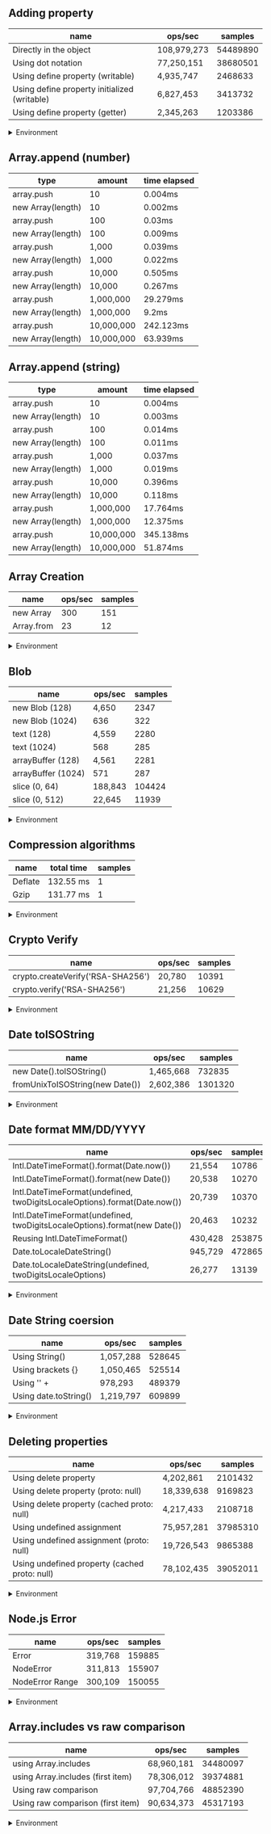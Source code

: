 ## Adding property

|name|ops/sec|samples|
|-|-|-|
|Directly in the object|108,979,273|54489890|
|Using dot notation|77,250,151|38680501|
|Using define property (writable)|4,935,747|2468633|
|Using define property initialized (writable)|6,827,453|3413732|
|Using define property (getter)|2,345,263|1203386|


<details>
<summary>Environment</summary>

* __Machine:__ linux x64 | 4 vCPUs | 7.6GB Mem
* __Run:__ Wed Oct 15 2025 20:51:14 GMT+0000 (Coordinated Universal Time)
* __Node:__ `v25.0.0`
</details>

<!--
{"environment":{"platform":"linux","arch":"x64","cpus":4,"totalMemory":7.597843170166016},"benchmarks":[{"name":"Directly in the object","samples":54489890,"opsSec":108979273.900252},{"name":"Using dot notation","samples":38680501,"opsSec":77250151.58598109},{"name":"Using define property (writable)","samples":2468633,"opsSec":4935747.576487064},{"name":"Using define property initialized (writable)","samples":3413732,"opsSec":6827453.704199814},{"name":"Using define property (getter)","samples":1203386,"opsSec":2345263.002984911}]}-->

## Array.append (number)

|type|amount|time elapsed|
|-|-|-|
array.push|10|0.004ms
new Array(length)|10|0.002ms
array.push|100|0.03ms
new Array(length)|100|0.009ms
array.push|1,000|0.039ms
new Array(length)|1,000|0.022ms
array.push|10,000|0.505ms
new Array(length)|10,000|0.267ms
array.push|1,000,000|29.279ms
new Array(length)|1,000,000|9.2ms
array.push|10,000,000|242.123ms
new Array(length)|10,000,000|63.939ms
## Array.append (string)

|type|amount|time elapsed|
|-|-|-|
array.push|10|0.004ms
new Array(length)|10|0.003ms
array.push|100|0.014ms
new Array(length)|100|0.011ms
array.push|1,000|0.037ms
new Array(length)|1,000|0.019ms
array.push|10,000|0.396ms
new Array(length)|10,000|0.118ms
array.push|1,000,000|17.764ms
new Array(length)|1,000,000|12.375ms
array.push|10,000,000|345.138ms
new Array(length)|10,000,000|51.874ms

## Array Creation

|name|ops/sec|samples|
|-|-|-|
|new Array|300|151|
|Array.from|23|12|


<details>
<summary>Environment</summary>

* __Machine:__ linux x64 | 4 vCPUs | 7.6GB Mem
* __Run:__ Wed Oct 15 2025 20:58:13 GMT+0000 (Coordinated Universal Time)
* __Node:__ `v25.0.0`
</details>

<!--
{"environment":{"platform":"linux","arch":"x64","cpus":4,"totalMemory":7.597843170166016},"benchmarks":[{"name":"new Array","samples":151,"opsSec":300.82931609815904},{"name":"Array.from","samples":12,"opsSec":23.09203023836702}]}-->

## Blob

|name|ops/sec|samples|
|-|-|-|
|new Blob (128)|4,650|2347|
|new Blob (1024)|636|322|
|text (128)|4,559|2280|
|text (1024)|568|285|
|arrayBuffer (128)|4,561|2281|
|arrayBuffer (1024)|571|287|
|slice (0, 64)|188,843|104424|
|slice (0, 512)|22,645|11939|


<details>
<summary>Environment</summary>

* __Machine:__ linux x64 | 4 vCPUs | 7.6GB Mem
* __Run:__ Wed Oct 15 2025 21:03:11 GMT+0000 (Coordinated Universal Time)
* __Node:__ `v25.0.0`
</details>

<!--
{"environment":{"platform":"linux","arch":"x64","cpus":4,"totalMemory":7.597843170166016},"benchmarks":[{"name":"new Blob (128)","samples":2347,"opsSec":4650.3571791338345},{"name":"new Blob (1024)","samples":322,"opsSec":636.3515255628633},{"name":"text (128)","samples":2280,"opsSec":4559.063030484101},{"name":"text (1024)","samples":285,"opsSec":568.3826501176108},{"name":"arrayBuffer (128)","samples":2281,"opsSec":4561.765625605688},{"name":"arrayBuffer (1024)","samples":287,"opsSec":571.0947223596543},{"name":"slice (0, 64)","samples":104424,"opsSec":188843.6200782333},{"name":"slice (0, 512)","samples":11939,"opsSec":22645.417747327505}]}-->

## Compression algorithms

|name|total time|samples|
|-|-|-|
|Deflate|132.55 ms|1|
|Gzip|131.77 ms|1|


<details>
<summary>Environment</summary>

* __Machine:__ linux x64 | 4 vCPUs | 7.6GB Mem
* __Run:__ Wed Oct 15 2025 21:10:41 GMT+0000 (Coordinated Universal Time)
* __Node:__ `v25.0.0`
</details>

<!--
{"environment":{"platform":"linux","arch":"x64","cpus":4,"totalMemory":7.597843170166016},"benchmarks":[{"name":"Deflate","samples":1,"totalTime":0.132553987},{"name":"Gzip","samples":1,"totalTime":0.131768475}]}-->

## Crypto Verify

|name|ops/sec|samples|
|-|-|-|
|crypto.createVerify('RSA-SHA256')|20,780|10391|
|crypto.verify('RSA-SHA256')|21,256|10629|


<details>
<summary>Environment</summary>

* __Machine:__ linux x64 | 4 vCPUs | 7.6GB Mem
* __Run:__ Wed Oct 15 2025 21:15:46 GMT+0000 (Coordinated Universal Time)
* __Node:__ `v25.0.0`
</details>

<!--
{"environment":{"platform":"linux","arch":"x64","cpus":4,"totalMemory":7.597843170166016},"benchmarks":[{"name":"crypto.createVerify('RSA-SHA256')","samples":10391,"opsSec":20780.029637589763},{"name":"crypto.verify('RSA-SHA256')","samples":10629,"opsSec":21256.33788191566}]}-->

## Date toISOString

|name|ops/sec|samples|
|-|-|-|
|new Date().toISOString()|1,465,668|732835|
|fromUnixToISOString(new Date())|2,602,386|1301320|


<details>
<summary>Environment</summary>

* __Machine:__ linux x64 | 4 vCPUs | 7.6GB Mem
* __Run:__ Wed Oct 15 2025 21:18:08 GMT+0000 (Coordinated Universal Time)
* __Node:__ `v25.0.0`
</details>

<!--
{"environment":{"platform":"linux","arch":"x64","cpus":4,"totalMemory":7.597843170166016},"benchmarks":[{"name":"new Date().toISOString()","samples":732835,"opsSec":1465668.1034254741},{"name":"fromUnixToISOString(new Date())","samples":1301320,"opsSec":2602386.0331470254}]}-->

## Date format MM/DD/YYYY

|name|ops/sec|samples|
|-|-|-|
|Intl.DateTimeFormat().format(Date.now())|21,554|10786|
|Intl.DateTimeFormat().format(new Date())|20,538|10270|
|Intl.DateTimeFormat(undefined, twoDigitsLocaleOptions).format(Date.now())|20,739|10370|
|Intl.DateTimeFormat(undefined, twoDigitsLocaleOptions).format(new Date())|20,463|10232|
|Reusing Intl.DateTimeFormat()|430,428|253875|
|Date.toLocaleDateString()|945,729|472865|
|Date.toLocaleDateString(undefined, twoDigitsLocaleOptions)|26,277|13139|


<details>
<summary>Environment</summary>

* __Machine:__ linux x64 | 4 vCPUs | 7.6GB Mem
* __Run:__ Wed Oct 15 2025 21:23:26 GMT+0000 (Coordinated Universal Time)
* __Node:__ `v25.0.0`
</details>

<!--
{"environment":{"platform":"linux","arch":"x64","cpus":4,"totalMemory":7.597843170166016},"benchmarks":[{"name":"Intl.DateTimeFormat().format(Date.now())","samples":10786,"opsSec":21554.166642927976},{"name":"Intl.DateTimeFormat().format(new Date())","samples":10270,"opsSec":20538.35545280218},{"name":"Intl.DateTimeFormat(undefined, twoDigitsLocaleOptions).format(Date.now())","samples":10370,"opsSec":20739.604537220683},{"name":"Intl.DateTimeFormat(undefined, twoDigitsLocaleOptions).format(new Date())","samples":10232,"opsSec":20463.854133647736},{"name":"Reusing Intl.DateTimeFormat()","samples":253875,"opsSec":430428.1636070751},{"name":"Date.toLocaleDateString()","samples":472865,"opsSec":945729.5630729418},{"name":"Date.toLocaleDateString(undefined, twoDigitsLocaleOptions)","samples":13139,"opsSec":26277.005730657165}]}-->

## Date String coersion

|name|ops/sec|samples|
|-|-|-|
|Using String()|1,057,288|528645|
|Using brackets {}|1,050,465|525514|
|Using '' + |978,293|489379|
|Using date.toString()|1,219,797|609899|


<details>
<summary>Environment</summary>

* __Machine:__ linux x64 | 4 vCPUs | 7.6GB Mem
* __Run:__ Wed Oct 15 2025 21:27:24 GMT+0000 (Coordinated Universal Time)
* __Node:__ `v25.0.0`
</details>

<!--
{"environment":{"platform":"linux","arch":"x64","cpus":4,"totalMemory":7.597843170166016},"benchmarks":[{"name":"Using String()","samples":528645,"opsSec":1057288.6508996813},{"name":"Using brackets {}","samples":525514,"opsSec":1050465.7340140059},{"name":"Using '' + ","samples":489379,"opsSec":978293.9501779089},{"name":"Using date.toString()","samples":609899,"opsSec":1219797.2510444878}]}-->

## Deleting properties

|name|ops/sec|samples|
|-|-|-|
|Using delete property|4,202,861|2101432|
|Using delete property (proto: null)|18,339,638|9169823|
|Using delete property (cached proto: null)|4,217,433|2108718|
|Using undefined assignment|75,957,281|37985310|
|Using undefined assignment (proto: null)|19,726,543|9865388|
|Using undefined property (cached proto: null)|78,102,435|39052011|


<details>
<summary>Environment</summary>

* __Machine:__ linux x64 | 4 vCPUs | 7.6GB Mem
* __Run:__ Wed Oct 15 2025 21:32:24 GMT+0000 (Coordinated Universal Time)
* __Node:__ `v25.0.0`
</details>

<!--
{"environment":{"platform":"linux","arch":"x64","cpus":4,"totalMemory":7.597843170166016},"benchmarks":[{"name":"Using delete property","samples":2101432,"opsSec":4202861.116837274},{"name":"Using delete property (proto: null)","samples":9169823,"opsSec":18339638.370710436},{"name":"Using delete property (cached proto: null)","samples":2108718,"opsSec":4217433.064666587},{"name":"Using undefined assignment","samples":37985310,"opsSec":75957281.90129814},{"name":"Using undefined assignment (proto: null)","samples":9865388,"opsSec":19726543.67005559},{"name":"Using undefined property (cached proto: null)","samples":39052011,"opsSec":78102435.89573182}]}-->

## Node.js Error

|name|ops/sec|samples|
|-|-|-|
|Error|319,768|159885|
|NodeError|311,813|155907|
|NodeError Range|300,109|150055|


<details>
<summary>Environment</summary>

* __Machine:__ linux x64 | 4 vCPUs | 7.6GB Mem
* __Run:__ Wed Oct 15 2025 21:34:26 GMT+0000 (Coordinated Universal Time)
* __Node:__ `v25.0.0`
</details>

<!--
{"environment":{"platform":"linux","arch":"x64","cpus":4,"totalMemory":7.597843170166016},"benchmarks":[{"name":"Error","samples":159885,"opsSec":319768.24191420595},{"name":"NodeError","samples":155907,"opsSec":311813.9301536796},{"name":"NodeError Range","samples":150055,"opsSec":300109.1777008531}]}-->

## Array.includes vs raw comparison

|name|ops/sec|samples|
|-|-|-|
|using Array.includes|68,960,181|34480097|
|using Array.includes (first item)|78,306,012|39374881|
|Using raw comparison|97,704,766|48852390|
|Using raw comparison (first item)|90,634,373|45317193|


<details>
<summary>Environment</summary>

* __Machine:__ linux x64 | 4 vCPUs | 7.6GB Mem
* __Run:__ Wed Oct 15 2025 21:40:56 GMT+0000 (Coordinated Universal Time)
* __Node:__ `v25.0.0`
</details>

<!--
{"environment":{"platform":"linux","arch":"x64","cpus":4,"totalMemory":7.597843170166016},"benchmarks":[{"name":"using Array.includes","samples":34480097,"opsSec":68960181.31132665},{"name":"using Array.includes (first item)","samples":39374881,"opsSec":78306012.16545199},{"name":"Using raw comparison","samples":48852390,"opsSec":97704766.90756124},{"name":"Using raw comparison (first item)","samples":45317193,"opsSec":90634373.67372519}]}-->
